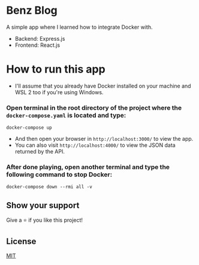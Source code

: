 # Benz Blog

A simple app where I learned how to integrate Docker with.

- Backend: Express.js
- Frontend: React.js

# How to run this app

- I'll assume that you already have Docker installed on your machine and WSL 2 too if you're using Windows.

### Open terminal in the root directory of the project where the `docker-compose.yaml` is located and type:

```
docker-compose up
```

- And then open your browser in `http://localhost:3000/` to view the app.
- You can also visit `http://localhost:4000/` to view the JSON data returned by the API.

### After done playing, open another terminal and type the following command to stop Docker:

```
docker-compose down --rmi all -v
```

## Show your support

Give a ⭐️ if you like this project!

## License

[MIT](LICENSE)
